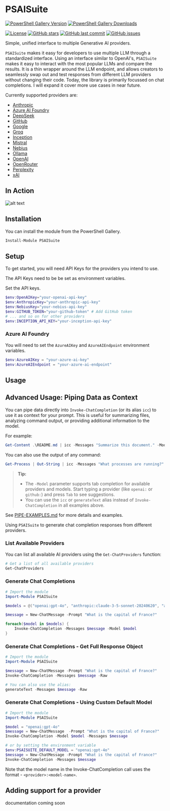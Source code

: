 # PSAISuite

[![PowerShell Gallery Version](https://img.shields.io/powershellgallery/v/PSAISuite?color=blue)](https://www.powershellgallery.com/packages/PSAISuite)
[![PowerShell Gallery Downloads](https://img.shields.io/powershellgallery/dt/PSAISuite)](https://www.powershellgallery.com/packages/PSAISuite)

[![License](https://img.shields.io/github/license/dfinke/PSAISuite)](https://github.com/dfinke/PSAISuite/blob/main/LICENSE)
[![GitHub stars](https://img.shields.io/github/stars/dfinke/PSAISuite?style=social)](https://github.com/dfinke/PSAISuite)
[![GitHub last commit](https://img.shields.io/github/last-commit/dfinke/PSAISuite)](https://github.com/dfinke/PSAISuite/commits/main)
[![GitHub issues](https://img.shields.io/github/issues/dfinke/PSAISuite)](https://github.com/dfinke/PSAISuite/issues)

Simple, unified interface to multiple Generative AI providers.

`PSAISuite` makes it easy for developers to use multiple LLM through a standardized interface. Using an interface similar to OpenAI's, `PSAISuite` makes it easy to interact with the most popular LLMs and compare the results. It is a thin wrapper around the LLM endpoint, and allows creators to seamlessly swap out and test responses from different LLM providers without changing their code. Today, the library is primarily focussed on chat completions. I will expand it cover more use cases in near future.

Currently supported providers are:

- [Anthropic](guides/antrhopic.md)
- [Azure AI Foundry](guides/azureai.md)
- [DeepSeek](guides/deepseek.md)
- [GitHub](guides/github.md)
- [Google](guides/google.md)
- [Groq](guides/groq.md)
- [Inception](guides/inception.md)
- [Mistral](guides/mistral.md)
- [Nebius](guides/nebius.md)
- [Ollama](guides/ollama.md)
- [OpenAI](guides/openai.md)
- [OpenRouter](guides/openrouter.md)
- [Perplexity](guides/perplexity.md)
- [xAI](guides/xai.md)

## In Action

![alt text](assets/InvokeChatCompletion.png)

## Installation
You can install the module from the PowerShell Gallery.

```powershell
Install-Module PSAISuite
```

## Setup
To get started, you will need API Keys for the providers you intend to use.

The API Keys need to be be set as environment variables.

Set the API keys.

```powershell
$env:OpenAIKey="your-openai-api-key"
$env:AnthropicKey="your-anthropic-api-key"
$env:NebiusKey="your-nebius-api-key"
$env:GITHUB_TOKEN="your-github-token" # Add GitHub token
# ... and so on for other providers
$env:INCEPTION_API_KEY="your-inception-api-key"
```

### Azure AI Foundry

You will need to set the `AzureAIKey` and `AzureAIEndpoint` environment variables.

```powershell
$env:AzureAIKey = "your-azure-ai-key"
$env:AzureAIEndpoint = "your-azure-ai-endpoint"
```

## Usage

## Advanced Usage: Piping Data as Context

You can pipe data directly into `Invoke-ChatCompletion` (or its alias `icc`) to use it as context for your prompt. This is useful for summarizing files, analyzing command output, or providing additional information to the model.

For example:

```powershell
Get-Content .\README.md | icc -Messages "Summarize this document." -Model "openai:gpt-4o-mini"
```


You can also use the output of any command:

```powershell
Get-Process | Out-String | icc -Messages "What processes are running?" -Model "openai:gpt-4o-mini"
```



> **Tip:**
> - The `-Model` parameter supports tab completion for available providers and models. Start typing a provider (like `openai:` or `github:`) and press `Tab` to see suggestions.
> - You can use the `icc` or `generateText` alias instead of `Invoke-ChatCompletion` in all examples above.

See [PIPE-EXAMPLES.md](./PIPE-EXAMPLES.md) for more details and examples.

Using `PSAISuite` to generate chat completion responses from different providers.

### List Available Providers

You can list all available AI providers using the `Get-ChatProviders` function:

```powershell
# Get a list of all available providers
Get-ChatProviders
```


### Generate Chat Completions

```powershell
# Import the module
Import-Module PSAISuite

$models = @("openai:gpt-4o", "anthropic:claude-3-5-sonnet-20240620", "azureai:gpt-4o", "nebius:meta-llama/Llama-3.3-70B-Instruct")

$message = New-ChatMessage -Prompt "What is the capital of France?"

foreach($model in $models) {
    Invoke-ChatCompletion -Messages $message -Model $model
}
```

### Generate Chat Completions - Get Full Response Object
```powershell
# Import the module
Import-Module PSAISuite

$message = New-ChatMessage -Prompt "What is the capital of France?"
Invoke-ChatCompletion -Messages $message -Raw

# You can also use the alias:
generateText -Messages $message -Raw
```
### Generate Chat Completions - Using Custom Default Model
```powershell
# Import the module
Import-Module PSAISuite

$model = "openai:gpt-4o"
$message = New-ChatMessage  -Prompt "What is the capital of France?"
Invoke-ChatCompletion -Model $model -Messages $message 

# or by setting the environment variable
$env:PSAISUITE_DEFAULT_MODEL = "openai:gpt-4o"
$message = New-ChatMessage -Prompt "What is the capital of France?"
Invoke-ChatCompletion -Messages $message 
```


Note that the model name in the Invoke-ChatCompletion call uses the format - `<provider>:<model-name>`.

## Adding support for a provider

documentation coming soon